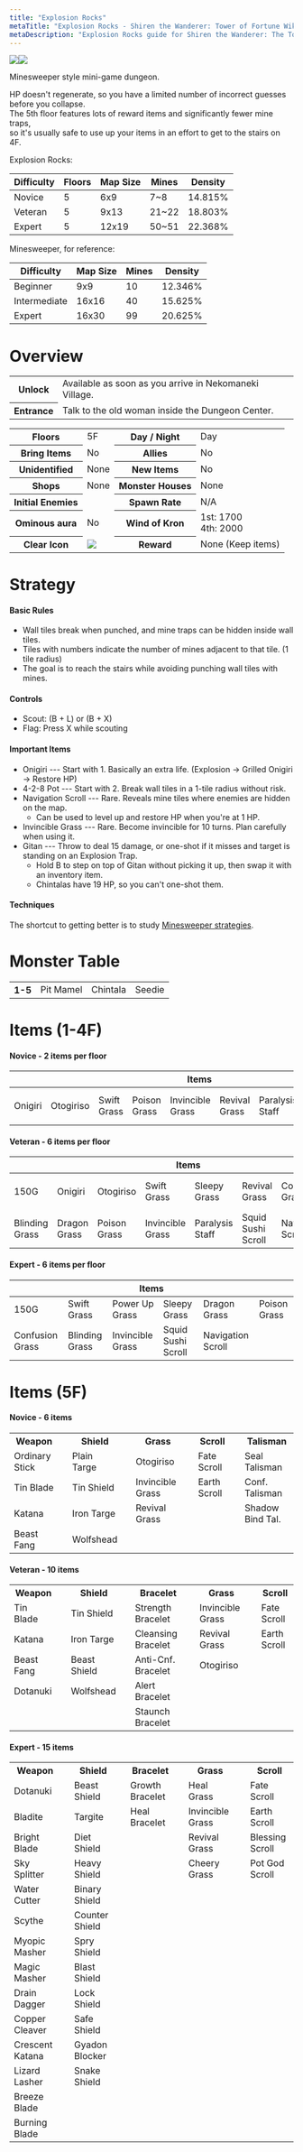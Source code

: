 ```yaml
---
title: "Explosion Rocks"
metaTitle: "Explosion Rocks - Shiren the Wanderer: Tower of Fortune Wiki"
metaDescription: "Explosion Rocks guide for Shiren the Wanderer: The Tower of Fortune and the Dice of Fate."
---
```

<div class="pageTopImage dungeonPageImage2">
  <img src="../images/overworld/explosion_rocks.jpg"/><img src="../images/other/explosion_rocks.jpg"/>
</div>

Minesweeper style mini-game dungeon.

HP doesn't regenerate, so you have a limited number of incorrect guesses before you collapse.<br/>The 5th floor features lots of reward items and significantly fewer mine traps,<br/>so it's usually safe to use up your items in an effort to get to the stairs on 4F.

Explosion Rocks:

|Difficulty|Floors|Map Size|Mines|Density|
|-|-|-|-|-|
|Novice|5|6x9|7~8|14.815%|
|Veteran|5|9x13|21~22|18.803%|
|Expert|5|12x19|50~51|22.368%|

Minesweeper, for reference:

|Difficulty|Map Size|Mines|Density|
|-|-|-|-|
|Beginner|9x9|10|12.346%|
|Intermediate|16x16|40|15.625%|
|Expert|16x30|99|20.625%|

# Overview

<table class="dungeonOverview">
  <tr>
    <th>Unlock</th>
    <td class="highlightYellow">Available as soon as you arrive in Nekomaneki Village.</td>
  </tr>
  <tr>
    <th>Entrance</th>
    <td class="highlightYellow">Talk to the old woman inside the Dungeon Center.</td>
  </tr>
</table>

<table class="dungeonTable">
  <tr>
    <th>Floors</th>
    <td>5F</td>
    <th>Day / Night</th>
    <td>Day</td>
  </tr>
  <tr>
    <th>Bring Items</th>
    <td>No</td>
    <th>Allies</th>
    <td>No</td>
  </tr>
  <tr>
    <th>Unidentified</th>
    <td>None</td>
    <th>New Items</th>
    <td>No</td>
  </tr>
  <tr>
    <th>Shops</th>
    <td>None</td>
    <th>Monster Houses</th>
    <td>None</td>
  </tr>
  <tr>
    <th>Initial Enemies</th>
    <td></td>
    <th>Spawn Rate</th>
    <td>N/A</td>
  </tr>
  <tr>
    <th>Ominous aura</th>
    <td>No</td>
    <th>Wind of Kron</th>
    <td>1st: 1700<br/>4th: 2000</td>
  </tr>
  <tr>
    <th>Clear Icon</th>
    <td class="clearIcon"><img src="../images/other/clear_explosion.png"/></td>
    <th>Reward</th>
    <td>None (Keep items)</td>
  </tr>
</table>

# Strategy

#### Basic Rules

- Wall tiles break when punched, and mine traps can be hidden inside wall tiles.
- Tiles with numbers indicate the number of mines adjacent to that tile. (1 tile radius)
- The goal is to reach the stairs while avoiding punching wall tiles with mines.

#### Controls

- Scout: (B + L) or (B + X)
- Flag: Press X while scouting

#### Important Items

- Onigiri --- Start with 1. Basically an extra life. (Explosion → Grilled Onigiri → Restore HP)
- 4-2-8 Pot --- Start with 2. Break wall tiles in a 1-tile radius without risk.
- Navigation Scroll --- Rare. Reveals mine tiles where enemies are hidden on the map.
    - Can be used to level up and restore HP when you're at 1 HP.
- Invincible Grass --- Rare. Become invincible for 10 turns. Plan carefully when using it.
- Gitan --- Throw to deal 15 damage, or one-shot if it misses and target is standing on an Explosion Trap.
    - Hold B to step on top of Gitan without picking it up, then swap it with an inventory item.
    - Chintalas have 19 HP, so you can't one-shot them.

#### Techniques

The shortcut to getting better is to study [Minesweeper strategies](https://minesweepergame.com/strategy.php).

# Monster Table

<table>
  <tr>
    <th>1-5</th>
    <td>Pit Mamel</td>
    <td>Chintala</td>
    <td>Seedie</td>
  </tr>
</table>

# Items (1-4F)

#### Novice - 2 items per floor

<table class="itemTable">
  <thead>
    <tr>
      <th colspan="9" class="highlightGreen">Items</th>
    </tr>
  </thead>
  <tbody>
    <tr>
      <td>Onigiri</td>
      <td>Otogiriso</td>
      <td>Swift Grass</td>
      <td>Poison Grass</td>
      <td>Invincible Grass</td>
      <td>Revival Grass</td>
      <td>Paralysis Staff</td>
      <td>Squid Sushi Scroll</td>
      <td>Navigation Scroll</td>
    </tr>
  </tbody>
</table>

#### Veteran - 6 items per floor

<table class="itemTable">
  <thead>
    <tr>
      <th colspan="8" class="highlightOrange">Items</th>
    </tr>
  </thead>
  <tbody>
    <tr>
      <td>150G</td>
      <td>Onigiri</td>
      <td>Otogiriso</td>
      <td>Swift Grass</td>
      <td>Sleepy Grass</td>
      <td>Revival Grass</td>
      <td>Confusion Grass</td>
      <td>Power Up Grass</td>
    </tr>
    <tr>
      <td>Blinding Grass</td>
      <td>Dragon Grass</td>
      <td>Poison Grass</td>
      <td>Invincible Grass</td>
      <td>Paralysis Staff</td>
      <td>Squid Sushi Scroll</td>
      <td>Navigation Scroll</td>
      <td class="highlightGray"></td>
    </tr>
  </tbody>
</table>

#### Expert - 6 items per floor

<table class="itemTable">
  <thead>
    <tr>
      <th colspan="8" class="highlightPink">Items</th>
    </tr>
  </thead>
  <tbody>
    <tr>
      <td>150G</td>
      <td>Swift Grass</td>
      <td>Power Up Grass</td>
      <td>Sleepy Grass</td>
      <td>Dragon Grass</td>
      <td>Poison Grass</td>
    </tr>
    <tr>
      <td>Confusion Grass</td>
      <td>Blinding Grass</td>
      <td>Invincible Grass</td>
      <td>Squid Sushi Scroll</td>
      <td>Navigation Scroll</td>
      <td class="highlightGray"></td>
    </tr>
  </tbody>
</table>

# Items (5F)

#### Novice - 6 items

<table class="itemTable">
  <tr>
    <th class="highlightGreen">Weapon</th>
    <td class="tableDivider" rowspan="5"></td>
    <th class="highlightGreen">Shield</th>
    <td class="tableDivider" rowspan="5"></td>
    <th class="highlightGreen">Grass</th>
    <td class="tableDivider" rowspan="5"></td>
    <th class="highlightGreen">Scroll</th>
    <td class="tableDivider" rowspan="5"></td>
    <th class="highlightGreen">Talisman</th>
  </tr>
  <tr>
    <td>Ordinary Stick</td>
    <td>Plain Targe</td>
    <td>Otogiriso</td>
    <td>Fate Scroll</td>
    <td>Seal Talisman</td>
  </tr>
  <tr>
    <td>Tin Blade</td>
    <td>Tin Shield</td>
    <td>Invincible Grass</td>
    <td>Earth Scroll</td>
    <td>Conf. Talisman</td>
  </tr>
  <tr>
    <td>Katana</td>
    <td>Iron Targe</td>
    <td>Revival Grass</td>
    <td class="highlightGray" rowspan="2"></td>
    <td>Shadow Bind Tal.</td>
  </tr>
  <tr>
    <td>Beast Fang</td>
    <td>Wolfshead</td>
    <td class="highlightGray"></td>
    <td class="highlightGray"></td>
  </tr>
</table>

#### Veteran - 10 items

<table class="itemTable">
  <tr>
    <th class="highlightOrange">Weapon</th>
    <td class="tableDivider" rowspan="6"></td>
    <th class="highlightOrange">Shield</th>
    <td class="tableDivider" rowspan="6"></td>
    <th class="highlightOrange">Bracelet</th>
    <td class="tableDivider" rowspan="6"></td>
    <th class="highlightOrange">Grass</th>
    <td class="tableDivider" rowspan="6"></td>
    <th class="highlightOrange">Scroll</th>
  </tr>
  <tr>
    <td>Tin Blade</td>
    <td>Tin Shield</td>
    <td>Strength Bracelet</td>
    <td>Invincible Grass</td>
    <td>Fate Scroll</td>
  </tr>
  <tr>
    <td>Katana</td>
    <td>Iron Targe</td>
    <td>Cleansing Bracelet</td>
    <td>Revival Grass</td>
    <td>Earth Scroll</td>
  </tr>
  <tr>
    <td>Beast Fang</td>
    <td>Beast Shield</td>
    <td>Anti-Cnf. Bracelet</td>
    <td>Otogiriso</td>
    <td class="highlightGray" rowspan="3"></td>
  </tr>
  <tr>
    <td>Dotanuki</td>
    <td>Wolfshead</td>
    <td>Alert Bracelet</td>
    <td class="highlightGray" rowspan="2"></td>
  </tr>
  <tr>
    <td class="highlightGray"></td>
    <td class="highlightGray"></td>
    <td>Staunch Bracelet</td>
  </tr>
</table>

#### Expert - 15 items

<table class="itemTable">
  <tr>
    <th class="highlightPink">Weapon</th>
    <td class="tableDivider" rowspan="15"></td>
    <th class="highlightPink">Shield</th>
    <td class="tableDivider" rowspan="15"></td>
    <th class="highlightPink">Bracelet</th>
    <td class="tableDivider" rowspan="15"></td>
    <th class="highlightPink">Grass</th>
    <td class="tableDivider" rowspan="15"></td>
    <th class="highlightPink">Scroll</th>
  </tr>
  <tr>
    <td>Dotanuki</td>
    <td>Beast Shield</td>
    <td>Growth Bracelet</td>
    <td>Heal Grass</td>
    <td>Fate Scroll</td>
  </tr>
  <tr>
    <td>Bladite</td>
    <td>Targite</td>
    <td>Heal Bracelet</td>
    <td>Invincible Grass</td>
    <td>Earth Scroll</td>
  </tr>
  <tr>
    <td>Bright Blade</td>
    <td>Diet Shield</td>
    <td class="highlightGray" rowspan="12"></td>
    <td>Revival Grass</td>
    <td>Blessing Scroll</td>
  </tr>
  <tr>
    <td>Sky Splitter</td>
    <td>Heavy Shield</td>
    <td>Cheery Grass</td>
    <td>Pot God Scroll</td>
  </tr>
  <tr>
    <td>Water Cutter</td>
    <td>Binary Shield</td>
    <td class="highlightGray" rowspan="10"></td>
    <td class="highlightGray" rowspan="10"></td>
  </tr>
  <tr>
    <td>Scythe</td>
    <td>Counter Shield</td>
  </tr>
  <tr>
    <td>Myopic Masher</td>
    <td>Spry Shield</td>
  </tr>
  <tr>
    <td>Magic Masher</td>
    <td>Blast Shield</td>
  </tr>
  <tr>
    <td>Drain Dagger</td>
    <td>Lock Shield</td>
  </tr>
  <tr>
    <td>Copper Cleaver</td>
    <td>Safe Shield</td>
  </tr>
  <tr>
    <td>Crescent Katana</td>
    <td>Gyadon Blocker</td>
  </tr>
  <tr>
    <td>Lizard Lasher</td>
    <td>Snake Shield</td>
  </tr>
  <tr>
    <td>Breeze Blade</td>
    <td class="highlightGray" rowspan="2"></td>
  </tr>
  <tr>
    <td>Burning Blade</td>
  </tr>
</table>
